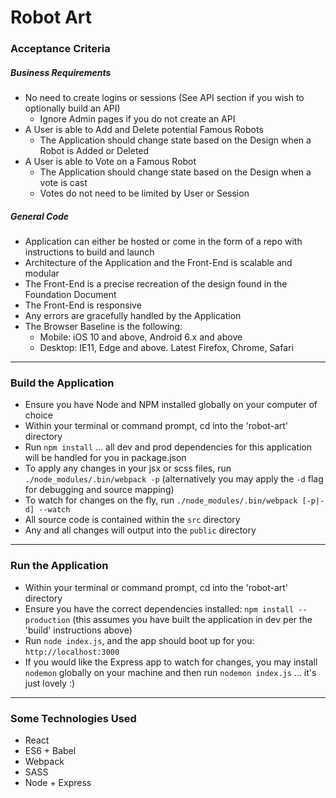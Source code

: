 # Robot Art

### Acceptance Criteria

##### Business Requirements

* No need to create logins or sessions (See API section if you wish to optionally build an API)
  * Ignore Admin pages if you do not create an API
* A User is able to Add and Delete potential Famous Robots
  * The Application should change state based on the Design when a Robot is Added or Deleted
* A User is able to Vote on a Famous Robot
  * The Application should change state based on the Design when a vote is cast
  * Votes do not need to be limited by User or Session

##### General Code

* Application can either be hosted or come in the form of a repo with instructions to build and launch
* Architecture of the Application and the Front-End is scalable and modular
* The Front-End is a precise recreation of the design found in the Foundation Document
* The Front-End is responsive
* Any errors are gracefully handled by the Application
* The Browser Baseline is the following:
  * Mobile: iOS 10 and above, Android 6.x and above
  * Desktop: IE11, Edge and above. Latest Firefox, Chrome, Safari

- - - -

### Build the Application

* Ensure you have Node and NPM installed globally on your computer of choice
* Within your terminal or command prompt, cd into the 'robot-art' directory
* Run `npm install` ... all dev and prod dependencies for this application will be handled for you in package.json
* To apply any changes in your jsx or scss files, run `./node_modules/.bin/webpack -p` (alternatively you may apply the `-d` flag for debugging and source mapping)
* To watch for changes on the fly, run `./node_modules/.bin/webpack [-p|-d] --watch`
* All source code is contained within the `src` directory
* Any and all changes will output into the `public` directory

- - - -

### Run the Application

* Within your terminal or command prompt, cd into the 'robot-art' directory
* Ensure you have the correct dependencies installed: `npm install --production` (this assumes you have built the application in dev per the 'build' instructions above)
* Run `node index.js`, and the app should boot up for you: `http://localhost:3000`
* If you would like the Express app to watch for changes, you may install `nodemon` globally on your machine and then run `nodemon index.js` ... it's just lovely :)

- - - -

### Some Technologies Used

* React
* ES6 + Babel
* Webpack
* SASS
* Node + Express